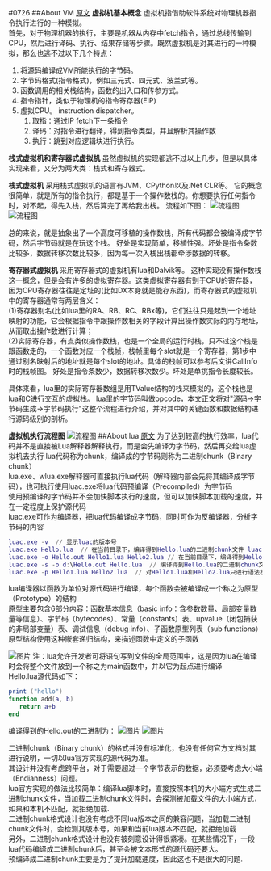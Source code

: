 #0726
##About VM
[原文](https://zhuanlan.zhihu.com/p/61888678?utm_source=wechat_session)
**虚拟机基本概念**
虚拟机指借助软件系统对物理机器指令执行进行的一种模拟。  
首先，对于物理机器的执行，主要是机器从内存中fetch指令，通过总线传输到CPU，然后进行译码、执行、结果存储等步骤。既然虚拟机是对其进行的一种模拟，那么也逃不过以下几个特点：
1. 将源码编译成VM所能执行的字节码。
2. 字节码格式(指令格式)，例如三元式、四元式、波兰式等。
3. 函数调用的相关栈结构，函数的出入口和传参方式。
4. 指令指针，类似于物理机的指令寄存器(EIP)
5. 虚拟CPU。 instruction dispatcher。
   1. 取指：通过IP fetch下一条指令
   2. 译码：对指令进行翻译，得到指令类型，并且解析其操作数
   3. 执行：跳到对应逻辑块进行执行。  
  
**栈式虚拟机和寄存器式虚拟机**
虽然虚拟机的实现都逃不过以上几步，但是以具体实现来看，又分为两大类：栈式和寄存器式。  

**栈式虚拟机**
采用栈式虚拟机的语言有JVM、CPython以及.Net CLR等。 它的概念很简单，就是所有的指令执行，都是基于一个操作数栈的。你想要执行任何指令时，对不起，得先入栈，然后算完了再给我出栈。
流程如下图：
![流程图](https://pic2.zhimg.com/v2-41bcfaf584df2c89fd0df2724fea9db5_r.jpg)
![流程图](https://pic3.zhimg.com/v2-f2874a3ee1a293167f2ea79a899e40ba_r.jpg)

总的来说，就是抽象出了一个高度可移植的操作数栈，所有代码都会被编译成字节码，然后字节码就是在玩这个栈。 好处是实现简单，移植性强。坏处是指令条数比较多，数据转移次数比较多，因为每一次入栈出栈都牵涉数据的转移。

**寄存器式虚拟机**
采用寄存器式的虚拟机有lua和Dalvik等。 这种实现没有操作数栈这一概念，但是会有许多的虚拟寄存器。这类虚拟寄存器有别于CPU的寄存器，因为CPU寄存器往往是定址的(比如DX本身就是能存东西)，而寄存器式的虚拟机中的寄存器通常有两层含义：  
(1)寄存器别名(比如lua里的RA、RB、RC、RBx等)，它们往往只是起到一个地址映射的功能，它会根据指令中跟操作数相关的字段计算出操作数实际的内存地址，从而取出操作数进行计算；  
(2)实际寄存器，有点类似操作数栈，也是一个全局的运行时栈，只不过这个栈是跟函数走的，一个函数对应一个栈帧，栈帧里每个slot就是一个寄存器，第1步中通过别名映射后的地址就是每个slot的地址。具体的栈帧可以参考后文讲CallInfo时的栈帧图。 好处是指令条数少，数据转移次数少。坏处是单挑指令长度较长。  

具体来看，lua里的实际寄存器数组是用TValue结构的栈来模拟的，这个栈也是lua和C进行交互的虚拟栈。 lua里的字节码叫做opcode，本文正文将对"源码->字节码生成->字节码执行"这整个流程进行介绍，并对其中的关键函数和数据结构进行源码级别的剖析。

**虚拟机执行流程图**
![流程图](https://pic3.zhimg.com/v2-5aba6c214bf203c7a439b453fa922b92_r.jpg)
##About lua
[原文](https://www.cnblogs.com/kekec/p/11768935.html)
为了达到较高的执行效率，lua代码并不是直接被Lua解释器解释执行，而是会先编译为字节码，然后再交给lua虚拟机去执行
lua代码称为chunk，编译成的字节码则称为二进制chunk（Binary chunk）  
lua.exe、wlua.exe解释器可直接执行lua代码（解释器内部会先将其编译成字节码），也可执行使用luac.exe将lua代码预编译（Precompiled）为字节码  
使用预编译的字节码并不会加快脚本执行的速度，但可以加快脚本加载的速度，并在一定程度上保护源代码  
luac.exe可作为编译器，把lua代码编译成字节码，同时可作为反编译器，分析字节码的内容  
```lua
luac.exe -v  // 显示luac的版本号
luac.exe Hello.lua  // 在当前目录下，编译得到Hello.lua的二进制chunk文件 luac.out（默认含调试符号）
luac.exe -o Hello.out Hello1.lua Hello2.lua // 在当前目录下，编译得到Hello1.lua和Hello2.lua的二进制chunk文件Hello.out（默认含调试符号）
luac.exe -s -o d:\Hello.out Hello.lua  // 编译得到Hello.lua的二进制chunk文件d:\Hello.out（去掉调试符号）
luac.exe -p Hello1.lua Hello2.lua  // 对Hello1.lua和Hello2.lua只进行语法检测（注：只会检查语法规则，不会检查变量、函数等是否定义和实现，函数参数返回值是否合法）
```
lua编译器以函数为单位对源代码进行编译，每个函数会被编译成一个称之为原型（Prototype）的结构  
原型主要包含6部分内容：函数基本信息（basic info：含参数数量、局部变量数量等信息）、字节码（bytecodes）、常量（constants）表、upvalue（闭包捕获的非局部变量）表、调试信息（debug info）、子函数原型列表（sub functions）
原型结构使用这种嵌套递归结构，来描述函数中定义的子函数

![图片](https://img2018.cnblogs.com/blog/78946/201910/78946-20191013210920844-2106047153.png)
注：lua允许开发者可将语句写到文件的全局范围中，这是因为lua在编译时会将整个文件放到一个称之为main函数中，并以它为起点进行编译   
Hello.lua源代码如下：
```lua
print ("hello")
function add(a, b)
   return a+b
end
```
  
编译得到的Hello.out的二进制为：
![图片](https://img2018.cnblogs.com/blog/78946/201910/78946-20191013232149911-1605916547.png)
![图片](https://img2018.cnblogs.com/blog/78946/201910/78946-20191013232237120-2138935246.png)

二进制chunk（Binary chunk）的格式并没有标准化，也没有任何官方文档对其进行说明，一切以lua官方实现的源代码为准。  
其设计并没有考虑跨平台，对于需要超过一个字节表示的数据，必须要考虑大小端（Endianness）问题。  
lua官方实现的做法比较简单：编译lua脚本时，直接按照本机的大小端方式生成二进制chunk文件，当加载二进制chunk文件时，会探测被加载文件的大小端方式，如果和本机不匹配，就拒绝加载.  
二进制chunk格式设计也没有考虑不同lua版本之间的兼容问题，当加载二进制chunk文件时，会检测其版本号，如果和当前lua版本不匹配，就拒绝加载  
另外，二进制chunk格式设计也没有被刻意设计得很紧凑。在某些情况下，一段lua代码编译成二进制chunk后，甚至会被文本形式的源代码还要大。  
预编译成二进制chunk主要是为了提升加载速度，因此这也不是很大的问题.  

